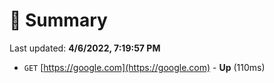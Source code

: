 # 📖 Summary
Last updated: **4/6/2022, 7:19:57 PM**

- `GET` [https://google.com](https://google.com) - **Up** (110ms)
